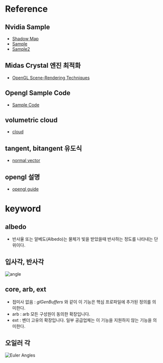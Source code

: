 # Reference 
## Nvidia Sample 
- [Shadow Map](http://developer.download.nvidia.com/SDK/10/opengl/screenshots/samples/cascaded_shadow_maps.html)
- [Sample](http://developer.download.nvidia.com/SDK/10/opengl/samples.html)
- [Sample2](https://github.com/nvpro-samples/shared_sources)

## Midas Crystal 엔진 최적화
- [OpenGL Scene-Rendering Techniques](https://on-demand.gputechconf.com/siggraph/2014/presentation/SG4117-OpenGL-Scene-Rendering-Techniques.pdf)

## Opengl Sample Code
- [Sample Code](https://github.com/g-truc/ogl-samples)

## volumetric cloud
- [cloud](https://www.youtube.com/watch?v=B7wUUqXgkUc&feature=youtu.be)

## tangent, bitangent 유도식 
- [normal vector](https://blog.naver.com/lifeisforu/80117400047)

## opengl 설명
- [opengl guide](http://reader.epubee.com/books/mobile/49/4908007a001f4861b408203da916ff2a/text00001.html#title)

# keyword

## albedo 
- 반사율 또는 알베도(Albedo)는 물체가 빛을 받았을때 반사하는 정도를 나타내는 단위이다.

## 입사각, 반사각 
![angle](Image/angleOfIncidence.png)

## core, arb, ext
- 접미사 없음 : _glGenBuffers_ 와 같이 이 기능은 핵심 프로파일에 추가된 정의를 의미한다. 
- arb : arb 모든 구성원이 동의한 확장입니다.
- ext : 벤더 고유의 확장입니다. 일부 공급업체는 이 기능을 지원하지 않는 기능을 의미한다. 

## 오일러 각 
![Euler Angles](Image/EulerAngles.png)